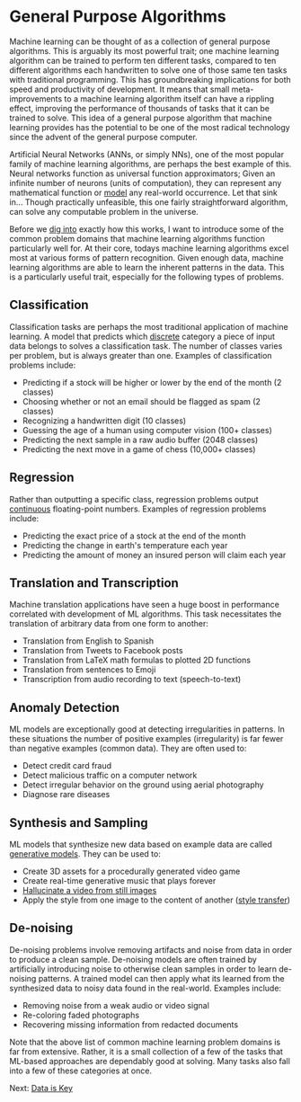 # General Purpose Algorithms

Machine learning can be thought of as a collection of general purpose algorithms. This is arguably its most powerful trait; one machine learning algorithm can be trained to perform ten different tasks, compared to ten different algorithms each handwritten to solve one of those same ten tasks with traditional programming. This has groundbreaking implications for both speed and productivity of development. It means that small meta-improvements to a machine learning algorithm itself can have a rippling effect, improving the performance of thousands of tasks that it can be trained to solve. This idea of a general purpose algorithm that machine learning provides has the potential to be one of the most radical technology since the advent of the general purpose computer.

Artificial Neural Networks (ANNs, or simply NNs), one of the most popular family of machine learning algorithms, are perhaps the best example of this. Neural networks function as universal function approximators; Given an infinite number of neurons (units of computation), they can represent any mathematical function or [model](machine-learning-models.html) any real-world occurrence. Let that sink in... Though practically unfeasible, this one fairly straightforward algorithm, can solve any computable problem in the universe.

Before we [dig into](neural-networks-and-deep-learning.html) exactly how this works, I want to introduce some of the common problem domains that machine learning algorithms function particularly well for. At their core, todays machine learning algorithms excel most at various forms of pattern recognition. Given enough data, machine learning algorithms are able to learn the inherent patterns in the data. This is a particularly useful trait, especially for the following types of problems.

## Classification

Classification tasks are perhaps the most traditional application of machine learning. A model that predicts which [discrete](https://stats.stackexchange.com/questions/206/what-is-the-difference-between-discrete-data-and-continuous-data) category a piece of input data belongs to solves a classification task. The number of classes varies per problem, but is always greater than one. Examples of classification problems include:

- Predicting if a stock will be higher or lower by the end of the month (2 classes)
- Choosing whether or not an email should be flagged as spam (2 classes)
- Recognizing a handwritten digit (10 classes)
- Guessing the age of a human using computer vision (100+ classes)
- Predicting the next sample in a raw audio buffer (2048 classes)
- Predicting the next move in a game of chess (10,000+ classes)

## Regression

Rather than outputting a specific class, regression problems output [continuous](discrete-vs-continuous-data.html) floating-point numbers. Examples of regression problems include:

- Predicting the exact price of a stock at the end of the month
- Predicting the change in earth's temperature each year
- Predicting the amount of money an insured person will claim each year

## Translation and Transcription

Machine translation applications have seen a huge boost in performance correlated with development of ML algorithms. This task necessitates the translation of arbitrary data from one form to another:

- Translation from English to Spanish
- Translation from Tweets to Facebook posts
- Translation from LaTeX math formulas to plotted 2D functions
- Translation from sentences to Emoji
- Transcription from audio recording to text (speech-to-text)

## Anomaly Detection

ML models are exceptionally good at detecting irregularities in patterns. In these situations the number of positive examples (irregularity) is far fewer than negative examples (common data). They are often used to:

- Detect credit card fraud
- Detect malicious traffic on a computer network
- Detect irregular behavior on the ground using aerial photography
- Diagnose rare diseases

## Synthesis and Sampling

ML models that synthesize new data based on example data are called [generative models](https://towardsdatascience.com/deep-generative-models-25ab2821afd3). They can be used to:

- Create 3D assets for a procedurally generated video game
- Create real-time generative music that plays forever
- [Hallucinate a video from still images](https://www.theverge.com/2016/9/12/12886698/machine-learning-video-image-prediction-mit)
- Apply the style from one image to the content of another ([style transfer](https://towardsdatascience.com/artistic-style-transfer-b7566a216431))

## De-noising

De-noising problems involve removing artifacts and noise from data in order to produce a clean sample. De-noising models are often trained by artificially introducing noise to otherwise clean samples in order to learn de-noising patterns. A trained model can then apply what its learned from the synthesized data to noisy data found in the real-world. Examples include:

- Removing noise from a weak audio or video signal
- Re-coloring faded photographs
- Recovering missing information from redacted documents

Note that the above list of common machine learning problem domains is far from extensive. Rather, it is a small collection of a few of the tasks that ML-based approaches are dependably good at solving. Many tasks also fall into a few of these categories at once.

Next: [Data is Key](data-is-key.html)
